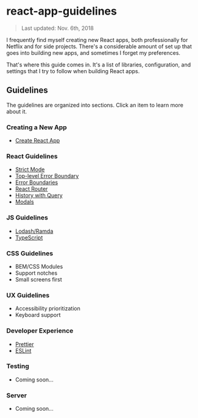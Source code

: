 # react-app-guidelines

> Last updated: Nov. 6th, 2018

I frequently find myself creating new React apps, both professionally for Netflix and for side projects. There's a
considerable amount of set up that goes into building new apps, and sometimes I forget my preferences.

That's where this guide comes in. It's a list of libraries, configuration, and settings that I try to follow when building
React apps.

## Guidelines

The guidelines are organized into sections. Click an item to learn more about it.

### Creating a New App

- [Create React App](./guidelines/creating-a-new-app.md#create-react-app)

### React Guidelines

- [Strict Mode](./guidelines/react-guidelines.md#strict-mode)
- [Top-level Error Boundary](./guidelines/react-guidelines.md#top-level-error-boundary)
- [Error Boundaries](./guidelines/react-guidelines.md#error-boundaries)
- [React Router](./guidelines/react-guidelines.md#react-router)
- [History with Query](./guidelines/react-guidelines.md#history-with-query)
- [Modals](./guidelines/react-guidelines.md#modals)

### JS Guidelines

- [Lodash/Ramda](./guidelines/js-guidelines.md#lodash-ramda)
- [TypeScript](./guidelines/js-guidelines.md#typescript)

### CSS Guidelines

- BEM/CSS Modules
- Support notches
- Small screens first

### UX Guidelines

- Accessibility prioritization
- Keyboard support

### Developer Experience

- [Prettier](./guidelines/developer-experience.md#prettier)
- [ESLint](./guidelines/developer-experience.md#eslint)

### Testing

- Coming soon...

### Server

- Coming soon...

